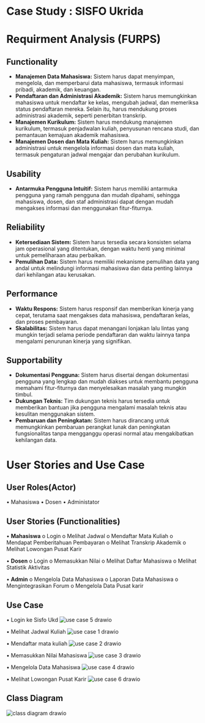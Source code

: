 # Case Study : SISFO Ukrida

# Requirment Analysis (FURPS)

## Functionality
-	**Manajemen Data Mahasiswa:** Sistem harus dapat menyimpan, mengelola, dan memperbarui data mahasiswa, termasuk informasi pribadi, akademik, dan keuangan.
-	**Pendaftaran dan Administrasi Akademik:** Sistem harus memungkinkan mahasiswa untuk mendaftar ke kelas, mengubah jadwal, dan memeriksa status pendaftaran mereka. Selain itu, harus mendukung proses administrasi akademik, seperti penerbitan transkrip.
-	**Manajemen Kurikulum:** Sistem harus mendukung manajemen kurikulum, termasuk penjadwalan kuliah, penyusunan rencana studi, dan pemantauan kemajuan akademik mahasiswa.
-	**Manajemen Dosen dan Mata Kuliah:** Sistem harus memungkinkan administrasi untuk mengelola informasi dosen dan mata kuliah, termasuk pengaturan jadwal mengajar dan perubahan kurikulum.

## Usability
-	**Antarmuka Pengguna Intuitif:** Sistem harus memiliki antarmuka pengguna yang ramah pengguna dan mudah dipahami, sehingga mahasiswa, dosen, dan staf administrasi dapat dengan mudah mengakses informasi dan menggunakan fitur-fiturnya.

## Reliability
-	**Ketersediaan Sistem:** Sistem harus tersedia secara konsisten selama jam operasional yang ditentukan, dengan waktu henti yang minimal untuk pemeliharaan atau perbaikan.
-	**Pemulihan Data:** Sistem harus memiliki mekanisme pemulihan data yang andal untuk melindungi informasi mahasiswa dan data penting lainnya dari kehilangan atau kerusakan.

## Performance
-	**Waktu Respons:** Sistem harus responsif dan memberikan kinerja yang cepat, terutama saat mengakses data mahasiswa, pendaftaran kelas, dan proses pembayaran.
-	**Skalabilitas:** Sistem harus dapat menangani lonjakan lalu lintas yang mungkin terjadi selama periode pendaftaran dan waktu lainnya tanpa mengalami penurunan kinerja yang signifikan.

## Supportability
-	**Dokumentasi Pengguna:** Sistem harus disertai dengan dokumentasi pengguna yang lengkap dan mudah diakses untuk membantu pengguna memahami fitur-fiturnya dan menyelesaikan masalah yang mungkin timbul.
-	**Dukungan Teknis:** Tim dukungan teknis harus tersedia untuk memberikan bantuan jika pengguna mengalami masalah teknis atau kesulitan menggunakan sistem.
-	**Pembaruan dan Peningkatan:** Sistem harus dirancang untuk memungkinkan pembaruan perangkat lunak dan peningkatan fungsionalitas tanpa mengganggu operasi normal atau mengakibatkan kehilangan data.

# User Stories and Use Case

## User Roles(Actor)
•	Mahasiswa
•	Dosen
•	Administator

## User Stories (Functionalities)
•	**Mahasiswa**
o   Login
o	Melihat Jadwal
o	Mendaftar Mata Kuliah
o	Mendapat Pemberitahuan Pembayaran
o	Melihat Transkrip Akademik
o   Melihat Lowongan Pusat Karir

•	**Dosen**
o   Login
o	Memasukkan Nilai
o	Melihat Daftar Mahasiswa
o	Melihat Statistik Aktivitas

•	**Admin**
o	Mengelola Data Mahasiswa
o	Laporan Data Mahasiswa
o	Mengintegrasikan Forum
o   Mengelola Data Pusat karir




## Use Case
•   Login ke Sisfo Ukd
![use case 5 drawio](https://github.com/Bintngpr/AdrielleBintang-422023021/assets/155137148/e46e343c-ac39-4f05-84a0-540e727d92dc)

•	Melihat Jadwal Kuliah
![use case 1 drawio](https://github.com/Bintngpr/AdrielleBintang-422023021/assets/155137148/796c671a-436a-49de-876f-8e9ed594bb3b)

•	Mendaftar mata kuliah
 ![use case 2 drawio](https://github.com/Bintngpr/AdrielleBintang-422023021/assets/155137148/420ca551-1ad9-406f-aa4d-6995ab4b649f)

•	Memasukkan Nilai Mahasiswa
 ![use case 3 drawio](https://github.com/Bintngpr/AdrielleBintang-422023021/assets/155137148/bcb3347d-8c31-4fa1-bdc6-3cc1074360cd)

•	Mengelola Data Mahasiswa
![use case 4 drawio](https://github.com/Bintngpr/AdrielleBintang-422023021/assets/155137148/6fc0d9d4-04a7-4e11-bdb1-cd21d988c510)

•   Melihat Lowongan Pusat Karir
 ![use case 6 drawio](https://github.com/Bintngpr/AdrielleBintang-422023021/assets/155137148/fab2f0e0-7595-4ebd-9fab-6fa635e310cf)

## Class Diagram
 ![class diagram drawio](https://github.com/Bintngpr/AdrielleBintang-422023021/assets/155137148/e3543c60-34a7-46c7-b7b8-e4330dc5dd36)





